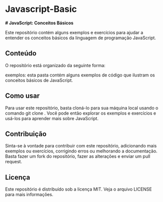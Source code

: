 # Javascript-Basic
**# JavaScript: Conceitos Básicos**

Este repositório contém alguns exemplos e exercícios para ajudar a entender os conceitos básicos da linguagem de programação JavaScript.

## Conteúdo
O repositório está organizado da seguinte forma:

exemplos: esta pasta contém alguns exemplos de código que ilustram os conceitos básicos de JavaScript.

## Como usar

Para usar este repositório, basta cloná-lo para sua máquina local usando o comando git clone <url-do-repositorio>. Você pode então explorar os exemplos e exercícios e usá-los para aprender mais sobre JavaScript.

## Contribuição

Sinta-se à vontade para contribuir com este repositório, adicionando mais exemplos ou exercícios, corrigindo erros ou melhorando a documentação. Basta fazer um fork do repositório, fazer as alterações e enviar um pull request.

## Licença

Este repositório é distribuído sob a licença MIT. Veja o arquivo LICENSE para mais informações.
